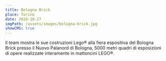 ```yaml
---
title: Bologna Brick
place: Torino
date: 2019-10-27
imgPath: /assets/images/bologna-brick.jpg
showCMS: true
---
```

Il team mostra le sue costruzioni Lego® alla fiera espositiva del Bologna Brick presso il Nuovo Palanord di Bologna, 5000 metri quadri di esposizioni di opere realizzate interamente in mattoncini LEGO®.